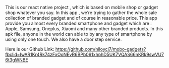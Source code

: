This is our react native project , which is based on mobile shop or gadget shop whatever you say. In this app , we’re trying to gather the whole sale collection of branded gadget and of course in reasonable price.
This app provide you almost every branded smartphone and gadget which are : Apple, Samsung, Oneplus, Xiaomi and many other branded products.
In this apk file, anyone in the world can able to by any type of smartphone by using only one touch. We also have a door step service.

Here is our Github Link: https://github.com/niloycj7/mobo-gadgets?fbclid=IwAR1Kr4Rk74zFxOoNEvR6BPb091xhphD5UK7VQAS66nKRk9swVU76t3gWNBE

